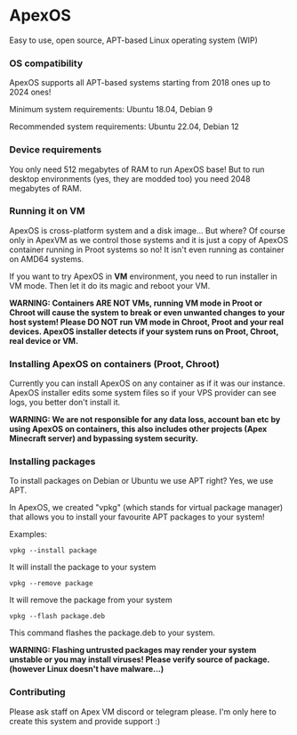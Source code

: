 # ApexOS
Easy to use, open source, APT-based Linux operating system (WIP)

### OS compatibility
ApexOS supports all APT-based systems starting from 2018 ones up to 2024 ones!

Minimum system requirements: Ubuntu 18.04, Debian 9

Recommended system requirements: Ubuntu 22.04, Debian 12

### Device requirements
You only need 512 megabytes of RAM to run ApexOS base! But to run desktop environments (yes, they are modded too) you need 2048 megabytes of RAM. 

### Running it on VM
ApexOS is cross-platform system and a disk image... But where? Of course only in ApexVM as we control those systems and it is just a copy of ApexOS container running in Proot systems so no! It isn't even running as container on AMD64 systems.

If you want to try ApexOS in **VM** environment, you need to run installer in VM mode. Then let it do its magic and reboot your VM.

**WARNING: Containers ARE NOT VMs, running VM mode in Proot or Chroot will cause the system to break or even unwanted changes to your host system! Please DO NOT run VM mode in Chroot, Proot and your real devices. ApexOS installer detects if your system runs on Proot, Chroot, real device or VM.**

### Installing ApexOS on containers (Proot, Chroot)
Currently you can install ApexOS on any container as if it was our instance. ApexOS installer edits some system files so if your VPS provider can see logs, you better don't install it.

**WARNING: We are not responsible for any data loss, account ban etc by using ApexOS on containers, this also includes other projects (Apex Minecraft server) and bypassing system security.**

### Installing packages
To install packages on Debian or Ubuntu we use APT right? Yes, we use APT.

In ApexOS, we created "vpkg" (which stands for virtual package manager) that allows you to install your favourite APT packages to your system!

Examples:
```
vpkg --install package
```
It will install the package to your system
```
vpkg --remove package
```
It will remove the package from your system
```
vpkg --flash package.deb
```
This command flashes the package.deb to your system. 

**WARNING: Flashing untrusted packages may render your system unstable or you may install viruses! Please verify source of package. (however Linux doesn't have malware...)**

### Contributing
Please ask staff on Apex VM discord or telegram please. I'm only here to create this system and provide support :)
